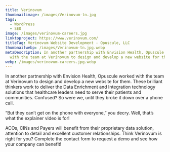 ```yaml
---
title: Verinovum
thumbnailimage: /images/Verinovum-tn.jpg
tags:
  - WordPress
  - SEO
image: /images/verinovum-careers.jpg
linktoproject: https://www.verinovum.com/
titleTag: Verinovum Website Development - Opuscule, LLC
thumbnailwebp: /images/Verinovum-tn.jpg.webp
metaDescription: In another partnership with Envision Health, Opuscule worked
  with the team at Verinovum to design and develop a new website for them.
webp: /images/verinovum-careers.jpg.webp
---
```


In another partnership with Envision Health, Opuscule worked with the team at Verinovum to design and develop a new website for them. These brilliant thinkers work to deliver the Data Enrichment and Integration technology solutions that healthcare leaders need to serve their patients and communities. Confused? So were we, until they broke it down over a phone call.

“But they can’t get on the phone with everyone,” you decry. Well, that’s what the explainer video is for!

ACOs, CINs and Payers will benefit from their proprietary data solution, attention to detail and excellent customer relationships. Think Verinovum is right for you? Complete the contact form to request a demo and see how your company can benefit!